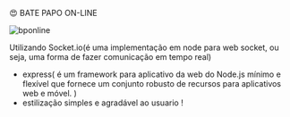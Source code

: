 😍 BATE PAPO ON-LINE 

![bponline](https://user-images.githubusercontent.com/38596921/91332697-f89d5480-e7a2-11ea-93ee-f1c349d1365f.png)


Utilizando Socket.io(é uma implementação em node para web socket, ou seja, uma forma de fazer comunicação em tempo real)
+ express( é um framework para aplicativo da web do Node.js mínimo e flexível que fornece um conjunto robusto de recursos para aplicativos web e móvel. )
+ estilização simples e agradável ao usuario !
